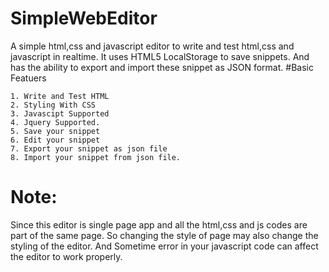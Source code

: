 # SimpleWebEditor
A simple html,css and javascript editor to write and test html,css and javascript in realtime. It uses HTML5 LocalStorage to save snippets. And has the ability to export and import these snippet as JSON format.
#Basic Featuers
```
1. Write and Test HTML
2. Styling With CSS 
3. Javascipt Supported
4. Jquery Supported.
5. Save your snippet
6. Edit your snippet
7. Export your snippet as json file
8. Import your snippet from json file.
```

# Note:
Since this editor is single page app and all the html,css and js codes are part of the same page. So changing the style of page may also change the styling of the editor.
And Sometime error in your javascript code can affect the editor to work properly.

